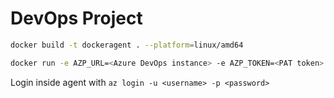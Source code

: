 # DevOps Project

```sh
docker build -t dockeragent . --platform=linux/amd64 

docker run -e AZP_URL=<Azure DevOps instance> -e AZP_TOKEN=<PAT token> -e AZP_AGENT_NAME=mydockeragent -e AZP_EMAIL= -e AZP_PASS= -v /var/run/docker.sock:/var/run/docker.sock --privileged dockeragent
```

Login inside agent with `az login -u <username> -p <password>`
